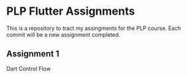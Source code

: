 # PLP Flutter Assignments

This is a repository to tract my assingments for the PLP course. Each commit will be a new assignment completed.

## Assignment 1
Dart Control Flow

